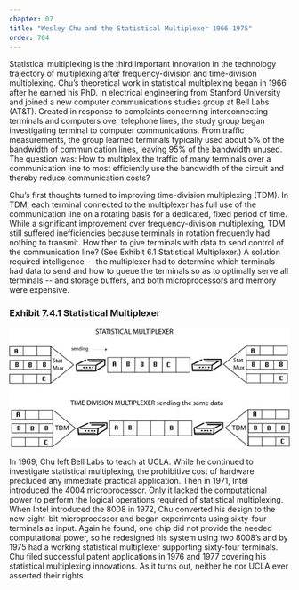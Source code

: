 ```yaml
---
chapter: 07
title: "Wesley Chu and the Statistical Multiplexer 1966-1975"
order: 704
---
```


Statistical multiplexing is the third important innovation in the technology trajectory of multiplexing after frequency-division and time-division multiplexing. Chu’s theoretical work in statistical multiplexing began in 1966 after he earned his PhD. in electrical engineering from Stanford University and joined a new computer communications studies group at Bell Labs (AT&T). Created in response to complaints concerning interconnecting terminals and computers over telephone lines, the study group began investigating terminal to computer communications. From traffic measurements, the group learned terminals typically used about 5% of the bandwidth of communication lines, leaving 95% of the bandwidth unused. The question was: How to multiplex the traffic of many terminals over a communication line to most efficiently use the bandwidth of the circuit and thereby reduce communication costs?

Chu’s first thoughts turned to improving time-division multiplexing (TDM). In TDM, each terminal connected to the multiplexer has full use of the communication line on a rotating basis for a dedicated, fixed period of time. While a significant improvement over frequency-division multiplexing, TDM still suffered inefficiencies because terminals in rotation frequently had nothing to transmit. How then to give terminals with data to send control of the communication line? (See Exhibit 6.1 Statistical Multiplexer.) A solution required intelligence -- the multiplexer had to determine which terminals had data to send and how to queue the terminals so as to optimally serve all terminals -- and storage buffers, and both microprocessors and memory were expensive. 

### Exhibit 7.4.1 Statistical Multiplexer

![Comparison of statistical multiplexer and time division multiplexer](/assets/img/ex-6.1-STDM-vs-TDM.jpg)

In 1969, Chu left Bell Labs to teach at UCLA. While he continued to investigate statistical multiplexing, the prohibitive cost of hardware precluded any immediate practical application. Then in 1971, Intel introduced the 4004 microprocessor. Only it lacked the computational power to perform the logical operations required of statistical multiplexing. When Intel introduced the 8008 in 1972, Chu converted his design to the new eight-bit microprocessor and began experiments using sixty-four terminals as input. Again he found, one chip did not provide the needed computational power, so he redesigned his system using two 8008’s and by 1975 had a working statistical multiplexer supporting sixty-four terminals. Chu filed successful patent applications in 1976 and 1977 covering his statistical multiplexing innovations. As it turns out, neither he nor UCLA ever asserted their rights.
